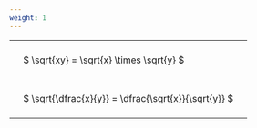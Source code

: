 ```yaml
---
weight: 1
---
```


<style type="text/css">
#T_78788 th.col_heading {
  text-align: left;
  font-size: 1em;
}
#T_78788 td {
  text-align: left;
  font-size: 1em;
  padding: 1.5em;
}
</style>
<table id="T_78788">
  <thead>
  </thead>
  <tbody>
    <tr>
      <td id="T_78788_row0_col0" class="data row0 col0" >$ \sqrt{xy} = \sqrt{x} \times \sqrt{y} $</td>
    </tr>
    <tr>
      <td id="T_78788_row1_col0" class="data row1 col0" >$ \sqrt{\dfrac{x}{y}} = \dfrac{\sqrt{x}}{\sqrt{y}} $</td>
    </tr>
  </tbody>
</table>
